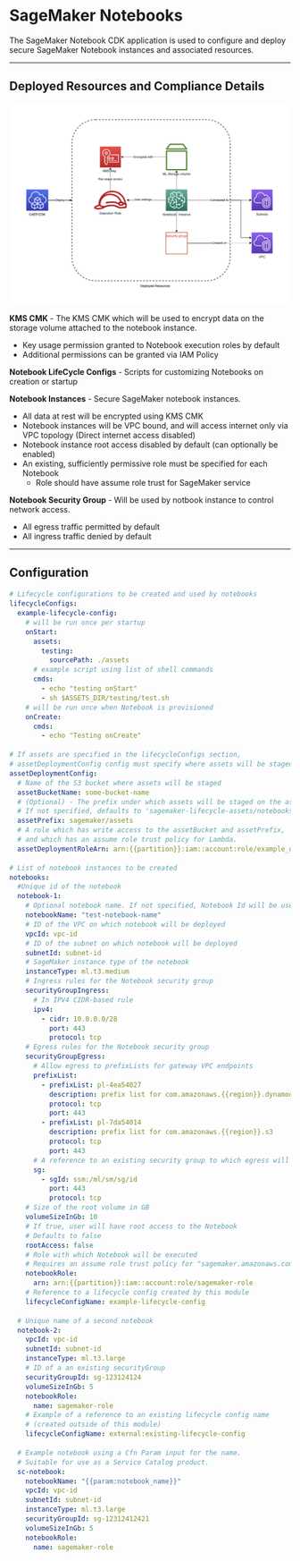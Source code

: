# SageMaker Notebooks

The SageMaker Notebook CDK application is used to configure and deploy secure SageMaker Notebook instances and associated resources.

***

## Deployed Resources and Compliance Details

![Caef Sagemaker Notebook](../../../constructs/L3/datascience/sm-notebook-l3-construct/docs/sm-notebook.png)

**KMS CMK** - The KMS CMK which will be used to encrypt data on the storage volume attached to the notebook instance.

* Key usage permission granted to Notebook execution roles by default
* Additional permissions can be granted via IAM Policy

**Notebook LifeCycle Configs** - Scripts for customizing Notebooks on creation or startup

**Notebook Instances** - Secure SageMaker notebook instances.

* All data at rest will be encrypted using KMS CMK
* Notebook instances will be VPC bound, and will access internet only via VPC topology (Direct internet access disabled)
* Notebook instance root access disabled by default (can optionally be enabled)
* An existing, sufficiently permissive role must be specified for each Notebook
  * Role should have assume role trust for SageMaker service

**Notebook Security Group** - Will be used by notbook instance to control network access.

* All egress traffic permitted by default
* All ingress traffic denied by default

***

## Configuration

```yaml
# Lifecycle configurations to be created and used by notebooks
lifecycleConfigs:
  example-lifecycle-config:
    # will be run once per startup
    onStart:
      assets:
        testing:
          sourcePath: ./assets
      # example script using list of shell commands
      cmds:
        - echo "testing onStart"
        - sh $ASSETS_DIR/testing/test.sh
    # will be run once when Notebook is provisioned
    onCreate:
      cmds:
        - echo "Testing onCreate"

# If assets are specified in the lifecycleConfigs section,
# assetDeploymentConfig config must specify where assets will be staged on S3
assetDeploymentConfig:
  # Name of the S3 bucket where assets will be staged
  assetBucketName: some-bucket-name
  # (Optional) - The prefix under which assets will be staged on the assetBucket.
  # If not specified, defaults to 'sagemaker-lifecycle-assets/notebooks'
  assetPrefix: sagemaker/assets
  # A role which has write access to the assetBucket and assetPrefix,
  # and which has an assume role trust policy for Lambda.
  assetDeploymentRoleArn: arn:{{partition}}:iam::account:role/example_deployment_role

# List of notebook instances to be created
notebooks:
  #Unique id of the notebook
  notebook-1:
    # Optional notebook name. If not specified, Notebook Id will be used.
    notebookName: "test-notebook-name"
    # ID of the VPC on which notebook will be deployed
    vpcId: vpc-id
    # ID of the subnet on which notebook will be deployed
    subnetId: subnet-id
    # SageMaker instance type of the notebook
    instanceType: ml.t3.medium
    # Ingress rules for the Notebook security group
    securityGroupIngress:
      # In IPV4 CIDR-based rule
      ipv4:
        - cidr: 10.0.0.0/28
          port: 443
          protocol: tcp
    # Egress rules for the Notebook security group
    securityGroupEgress:
      # Allow egress to prefixLists for gateway VPC endpoints
      prefixList:
        - prefixList: pl-4ea54027
          description: prefix list for com.amazonaws.{{region}}.dynamodb
          protocol: tcp
          port: 443
        - prefixList: pl-7da54014
          description: prefix list for com.amazonaws.{{region}}.s3
          protocol: tcp
          port: 443
      # A reference to an existing security group to which egress will be allowed
      sg:
        - sgId: ssm:/ml/sm/sg/id
          port: 443
          protocol: tcp
    # Size of the root volume in GB
    volumeSizeInGb: 10
    # If true, user will have root access to the Notebook
    # Defaults to false
    rootAccess: false
    # Role with which Notebook will be executed
    # Requires an assume role trust policy for "sagemaker.amazonaws.com"
    notebookRole:
      arn: arn:{{partition}}:iam::account:role/sagemaker-role
    # Reference to a lifecycle config created by this module
    lifecycleConfigName: example-lifecycle-config

  # Unique name of a second notebook
  notebook-2:
    vpcId: vpc-id
    subnetId: subnet-id
    instanceType: ml.t3.large
    # ID of a an existing securityGroup
    securityGroupId: sg-123124124
    volumeSizeInGb: 5
    notebookRole:
      name: sagemaker-role
    # Example of a reference to an existing lifecycle config name
    # (created outside of this module)
    lifecycleConfigName: external:existing-lifecycle-config

  # Example notebook using a Cfn Param input for the name.
  # Suitable for use as a Service Catalog product.
  sc-notebook:
    notebookName: "{{param:notebook_name}}"
    vpcId: vpc-id
    subnetId: subnet-id
    instanceType: ml.t3.large
    securityGroupId: sg-12312412421
    volumeSizeInGb: 5
    notebookRole:
      name: sagemaker-role
```
